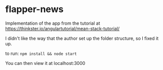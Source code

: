 # flapper-news

Implementation of the app from the tutorial at https://thinkster.io/angulartutorial/mean-stack-tutorial/

I didn't like the way that the author set up the folder structure, so I fixed it up.

to run: `npm install && node start`

You can then view it at localhost:3000

